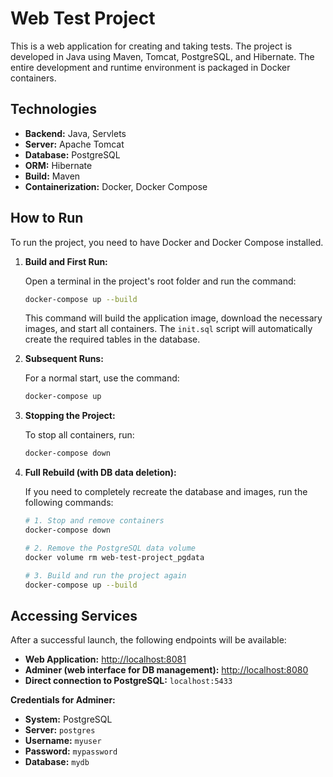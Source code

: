 # Web Test Project

This is a web application for creating and taking tests. The project is developed in Java using Maven, Tomcat, PostgreSQL, and Hibernate. The entire development and runtime environment is packaged in Docker containers.

## Technologies

- **Backend:** Java, Servlets
- **Server:** Apache Tomcat
- **Database:** PostgreSQL
- **ORM:** Hibernate
- **Build:** Maven
- **Containerization:** Docker, Docker Compose

## How to Run

To run the project, you need to have Docker and Docker Compose installed.

1.  **Build and First Run:**

    Open a terminal in the project's root folder and run the command:
    ```bash
    docker-compose up --build
    ```
    This command will build the application image, download the necessary images, and start all containers. The `init.sql` script will automatically create the required tables in the database.

2.  **Subsequent Runs:**

    For a normal start, use the command:
    ```bash
    docker-compose up
    ```

3.  **Stopping the Project:**

    To stop all containers, run:
    ```bash
    docker-compose down
    ```

4.  **Full Rebuild (with DB data deletion):**

    If you need to completely recreate the database and images, run the following commands:
    ```bash
    # 1. Stop and remove containers
    docker-compose down

    # 2. Remove the PostgreSQL data volume
    docker volume rm web-test-project_pgdata

    # 3. Build and run the project again
    docker-compose up --build
    ```

## Accessing Services

After a successful launch, the following endpoints will be available:

- **Web Application:** [http://localhost:8081](http://localhost:8081)
- **Adminer (web interface for DB management):** [http://localhost:8080](http://localhost:8080)
- **Direct connection to PostgreSQL:** `localhost:5433`

**Credentials for Adminer:**
- **System:** PostgreSQL
- **Server:** `postgres`
- **Username:** `myuser`
- **Password:** `mypassword`
- **Database:** `mydb`

